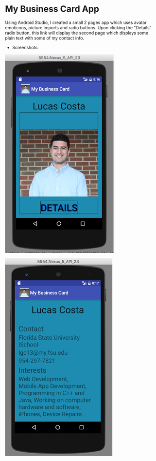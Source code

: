 # My Business Card App

Using Android Studio, I created a small 2 pages app which uses avatar emoticons, picture imports and radio buttons. Upon clicking the "Details" radio button, this link will display the second page which displays some plain text with some of my contact info.

* Screenshots:

![Screenshot](img/my_app.png)

![Screenshot](img/my_app2.png)
